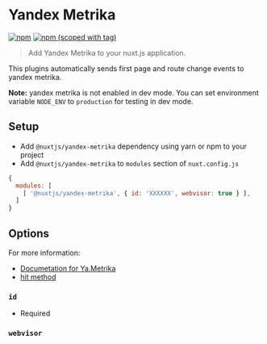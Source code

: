 # Yandex Metrika
[![npm](https://img.shields.io/npm/dt/@nuxtjs/yandex-matrika.svg?style=flat-square)](https://github.com/nuxt/modules/tree/master/modules/yandex-matrika)
[![npm (scoped with tag)](https://img.shields.io/npm/v/@nuxtjs/yandex-matrika/latest.svg?style=flat-square)](https://github.com/nuxt/modules/tree/master/modules/yandex-matrika)

> Add Yandex Metrika to your nuxt.js application.

This plugins automatically sends first page and route change events to yandex metrika.

**Note:** yandex metrika is not enabled in dev mode.
You can set environment variable `NODE_ENV` to `production` for testing in dev mode.

## Setup
- Add `@nuxtjs/yandex-metrika` dependency using yarn or npm to your project
- Add `@nuxtjs/yandex-metrika` to `modules` section of `nuxt.config.js`
```js
{
  modules: [
    [ '@nuxtjs/yandex-metrika', { id: 'XXXXXX', webvisor: true } ],
  ]
}
````

## Options
For more information:
- [Documetation for Ya.Metrika](https://yandex.com/support/metrica/code/counter-initialize.xml)
- [hit method](https://yandex.com/support/metrica/objects/hit.xml)

### `id`
- Required

### `webvisor`
